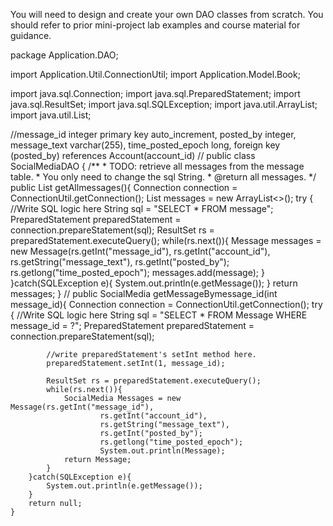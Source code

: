 You will need to design and create your own DAO classes from scratch. 
You should refer to prior mini-project lab examples and course material for guidance.

package Application.DAO;

import Application.Util.ConnectionUtil;
import Application.Model.Book;

import java.sql.Connection;
import java.sql.PreparedStatement;
import java.sql.ResultSet;
import java.sql.SQLException;
import java.util.ArrayList;
import java.util.List;

//message_id integer primary key auto_increment,
posted_by integer,
message_text varchar(255),
time_posted_epoch long,
foreign key (posted_by) references Account(account_id)
//
public class SocialMediaDAO {
    /**
     * TODO: retrieve all messages from the message table.
     * You only need to change the sql String.
     * @return all messages.
     */
    public List<Message> getAllmessages(){
        Connection connection = ConnectionUtil.getConnection();
        List<Message> messages = new ArrayList<>();
        try {
            //Write SQL logic here
            String sql = "SELECT * FROM message";
            PreparedStatement preparedStatement = connection.prepareStatement(sql);
            ResultSet rs = preparedStatement.executeQuery();
            while(rs.next()){
                Message messages = new Message(rs.getInt("message_id"),
                        rs.getInt("account_id"),
                        rs.getString("message_text"),
                        rs.getInt("posted_by");
                        rs.getlong("time_posted_epoch");
                messages.add(message);
            }
        }catch(SQLException e){
            System.out.println(e.getMessage());
        }
        return messages;
    }
//
 public SocialMedia getMessageBymessage_id(int message_id){
        Connection connection = ConnectionUtil.getConnection();
        try {
            //Write SQL logic here
            String sql = "SELECT * FROM Message WHERE message_id = ?";
            PreparedStatement preparedStatement = connection.prepareStatement(sql);

            //write preparedStatement's setInt method here.
            preparedStatement.setInt(1, message_id);

            ResultSet rs = preparedStatement.executeQuery();
            while(rs.next()){
                SocialMedia Messages = new Message(rs.getInt("message_id"),
                        rs.getInt("account_id"),
                        rs.getString("message_text"),
                        rs.getInt("posted_by");
                        rs.getlong("time_posted_epoch");
                        System.out.println(Message);
                return Message;
            }
        }catch(SQLException e){
            System.out.println(e.getMessage());
        }
        return null;
    }